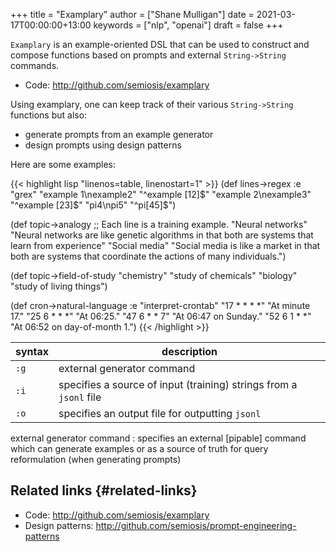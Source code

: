 +++
title = "Examplary"
author = ["Shane Mulligan"]
date = 2021-03-17T00:00:00+13:00
keywords = ["nlp", "openai"]
draft = false
+++

`Examplary` is an example-oriented DSL that can be used to construct and
compose functions based on prompts and external `String->String` commands.

-   Code: <http://github.com/semiosis/examplary>

Using examplary, one can keep track of their various `String->String` functions
but also:

-   generate prompts from an example generator
-   design prompts using design patterns

Here are some examples:

{{< highlight lisp "linenos=table, linenostart=1" >}}
(def lines->regex
  :e "grex"
  "example 1\nexample2" "^example [12]$"
  "example 2\nexample3" "^example [23]$"
  "pi4\npi5" "^pi[45]$")

(def topic->analogy
  ;; Each line is a training example.
  "Neural networks" "Neural networks are like genetic algorithms in that both are systems that learn from experience"
  "Social media" "Social media is like a market in that both are systems that coordinate the actions of many individuals.")

(def topic->field-of-study
  "chemistry" "study of chemicals"
  "biology" "study of living things")

(def cron->natural-language
  :e "interpret-crontab"
  "17 *	* * *" "At minute 17."
  "25 6	* * *" "At 06:25."
  "47 6	* * 7" "At 06:47 on Sunday."
  "52 6	1 * *" "At 06:52 on day-of-month 1.")
{{< /highlight >}}

| syntax | description                                                        |
|--------|--------------------------------------------------------------------|
| `:g`   | external generator command                                         |
| `:i`   | specifies a source of input (training) strings from a `jsonl` file |
| `:o`   | specifies an output file for outputting `jsonl`                    |

<span class="underline">external generator command</span>
: specifies an external [pipable] command which
    can generate examples or as a source of truth
    for query reformulation (when generating
    prompts)


## Related links {#related-links}

-   Code: <http://github.com/semiosis/examplary>
-   Design patterns: <http://github.com/semiosis/prompt-engineering-patterns>